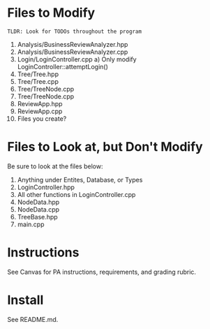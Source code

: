 # Files to Modify
    TLDR: Look for TODOs throughout the program
1) Analysis/BusinessReviewAnalyzer.hpp
2) Analysis/BusinessReviewAnalyzer.cpp
3) Login/LoginController.cpp
    a) Only modify LoginController::attemptLogin()
4) Tree/Tree.hpp
5) Tree/Tree.cpp
6) Tree/TreeNode.cpp
7) Tree/TreeNode.cpp
8) ReviewApp.hpp
9) ReviewApp.cpp
10) Files you create?

# Files to Look at, but Don't Modify
Be sure to look at the files below:
1) Anything under Entites, Database, or Types
2) LoginController.hpp
3) All other functions in LoginController.cpp
4) NodeData.hpp
5) NodeData.cpp
6) TreeBase.hpp
7) main.cpp

# Instructions
See Canvas for PA instructions, requirements, and grading rubric.

# Install
See README.md.
